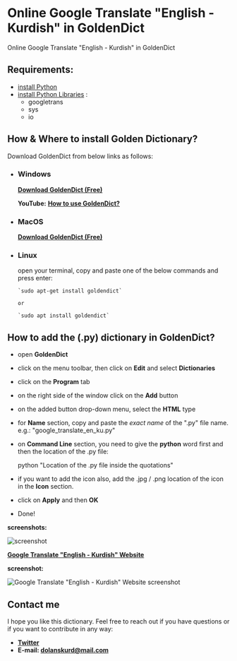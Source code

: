# Online Google Translate "English - Kurdish" in GoldenDict

Online Google Translate "English - Kurdish" in GoldenDict

## Requirements:

- [install Python](https://docs.python.org/3/using/index.html)
- [install Python Libraries](https://packaging.python.org/tutorials/installing-packages/) :
  - googletrans
  - sys
  - io

## How & Where to install Golden Dictionary?

Download GoldenDict from below links as follows:

- ### Windows

  [**Download GoldenDict (Free)**](https://sourceforge.net/projects/goldendict/files/early%20access%20builds/)

  **YouTube:** [**How to use GoldenDict?**](https://www.youtube.com/watch?v=bDipNBvhOVI)

- ### MacOS

  [**Download GoldenDict (Free)**](https://sourceforge.net/projects/goldendict/files/early%20access%20builds/)

- ### Linux

  open your terminal, copy and paste one of the below commands and press enter:

      `sudo apt-get install goldendict`

      or

      `sudo apt install goldendict`

## How to add the (.py) dictionary in GoldenDict?

- open **GoldenDict**
- click on the menu toolbar, then click on **Edit** and select **Dictionaries**
- click on the **Program** tab
- on the right side of the window click on the **Add** button
- on the added button drop-down menu, select the **HTML** type
- for **Name** section, copy and paste the _exact name_ of the ".py" file name. e.g.: "google_translate_en_ku.py"
- on **Command Line** section, you need to give the **python** word first and then the location of the .py file:

  python "Location of the .py file inside the quotations"

- if you want to add the icon also, add the .jpg / .png location of the icon in the **Icon** section.
- click on **Apply** and then **OK**
- Done!

**screenshots:**

![screenshot](https://raw.githubusercontent.com/dolanskurd/google_translate_en_ku/master/screenshot_goldendict.png)

[**Google Translate "English - Kurdish" Website**](https://translate.google.com/?um=1&ie=UTF-8&hl=en&client=tw-ob#en/ku/)

**screenshot:**

![Google Translate "English - Kurdish" Website screenshot](https://raw.githubusercontent.com/dolanskurd/google_translate_en_ku/master/website_screenshot.png)

## Contact me

I hope you like this dictionary. Feel free to reach out if you have questions or if you want to contribute in any way:

- **[Twitter](http://www.twitter.com/dolanskurd)**
- **E-mail: [dolanskurd@mail.com](mailto:dolanskurd@mail.com)**
